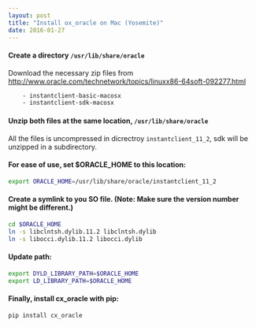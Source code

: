 ```yaml
---
layout: post
title: "Install ox_oracle on Mac (Yosemite)"
date: 2016-01-27
---
```


#### Create a directory ```/usr/lib/share/oracle```
Download the necessary zip files from http://www.oracle.com/technetwork/topics/linuxx86-64soft-092277.html
```sh
    - instantclient-basic-macosx
    - instantclient-sdk-macosx
```

#### Unzip both files at the same location, ```/usr/lib/share/oracle ```
All the files is uncompressed in dicrectroy ```instantclient_11_2```, sdk will be unzipped in a subdirectory.
#### For ease of use, set $ORACLE_HOME to this location:
```sh
export ORACLE_HOME=/usr/lib/share/oracle/instantclient_11_2
```

#### Create a symlink to you SO file. (Note: Make sure the version number might be different.)
```sh
cd $ORACLE_HOME
ln -s libclntsh.dylib.11.2 libclntsh.dylib
ln -s libocci.dylib.11.2 libocci.dylib
```

#### Update path:
```sh
export DYLD_LIBRARY_PATH=$ORACLE_HOME
export LD_LIBRARY_PATH=$ORACLE_HOME
```

#### Finally, install cx_oracle with pip:
```pip install cx_oracle```

